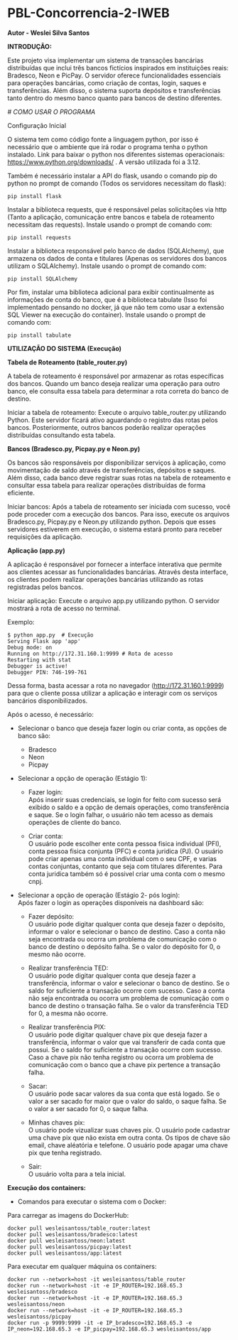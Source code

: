 # PBL-Concorrencia-2-IWEB

__Autor - Weslei Silva Santos__

__INTRODUÇÃO:__  

Este projeto visa implementar um sistema de transações bancárias distribuídas que inclui três bancos fictícios inspirados em instituições reais: Bradesco, Neon e PicPay. O servidor oferece funcionalidades essenciais para operações bancárias, como criação de contas, login, saques e transferências. Além disso, o sistema suporta depósitos e transferências tanto dentro do mesmo banco quanto para bancos de destino diferentes.

_# COMO USAR O PROGRAMA_
   
Configuração Inicial

O sistema tem como código fonte a linguagem python, por isso é necessário que o ambiente que irá rodar o programa tenha o python instalado.
Link para baixar o python nos diferentes sistemas operacionais: https://www.python.org/downloads/ .
A versão utilizada foi a 3.12.

Também é necessário instalar a API do flask, usando o comando pip do python no prompt de comando (Todos os servidores necessitam do flask):
    
    pip install flask 
    
Instalar a biblioteca requests, que é responsável pelas solicitações via http (Tanto a aplicação, comunicação entre bancos e tabela de roteamento necessitam das requests). Instale usando o prompt de comando com:

    pip install requests

Instalar a biblioteca responsável pelo banco de dados (SQLAlchemy), que armazena os dados de conta e titulares (Apenas os servidores dos bancos utilizam o SQLAlchemy). Instale usando o prompt de comando com:  

    pip install SQLAlchemy
    
Por fim, instalar uma biblioteca adicional para exibir continualmente as informações de conta do banco, que é a biblioteca tabulate (Isso foi implementado pensando no docker, já que não tem como usar a extensão SQL Viewer na execução do container). Instale usando o prompt de comando com:  

    pip install tabulate


__UTILIZAÇÃO DO SISTEMA (Execução)__  

__Tabela de Roteamento (table_router.py)__  

A tabela de roteamento é responsável por armazenar as rotas específicas dos bancos. Quando um banco deseja realizar uma operação para outro banco, ele consulta essa tabela para determinar a rota correta do banco de destino.

Iniciar a tabela de roteamento: Execute o arquivo table_router.py utilizando Python. Este servidor ficará ativo aguardando o registro das rotas pelos bancos. Posteriormente, outros bancos poderão realizar operações distribuídas consultando esta tabela. 


__Bancos (Bradesco.py, Picpay.py e Neon.py)__

Os bancos são responsáveis por disponibilizar serviços à aplicação, como movimentação de saldo através de transferências, depósitos e saques. Além disso, cada banco deve registrar suas rotas na tabela de roteamento e consultar essa tabela para realizar operações distribuídas de forma eficiente.  

Iniciar bancos: Após a tabela de roteamento ser iniciada com sucesso, você pode proceder com a execução dos bancos. Para isso, execute os arquivos Bradesco.py, Picpay.py e Neon.py utilizando python. Depois que esses servidores estiverem em execução, o sistema estará pronto para receber requisições da aplicação.

__Aplicação (app.py)__

A aplicação é responsável por fornecer a interface interativa que permite aos clientes acessar as funcionalidades bancárias. Através desta interface, os clientes podem realizar operações bancárias utilizando as rotas registradas pelos bancos.

Iniciar aplicação: Execute o arquivo app.py utilizando python. O servidor mostrará a rota de acesso no terminal.  

Exemplo:

    $ python app.py  # Execução
    Serving Flask app 'app'
    Debug mode: on
    Running on http://172.31.160.1:9999 # Rota de acesso
    Restarting with stat
    Debugger is active!
    Debugger PIN: 746-199-761
Dessa forma, basta acessar a rota no navegador (http://172.31.160.1:9999) para que o cliente possa utilizar a aplicação e interagir com os serviços bancários disponibilizados.  

Após o acesso, é necessário:
 * Selecionar o banco que deseja fazer login ou criar conta, as opções de banco são:
   - Bradesco
   - Neon
   - Picpay
 * Selecionar a opção de operação (Estágio 1):
   - Fazer login:  
     Após inserir suas credenciais, se login for feito com sucesso será exibido o saldo e a opção de demais operações, como transferência e saque.
     Se o login falhar, o usuário não tem acesso as demais operações de cliente do banco.
     
   - Criar conta:  
      O usuário pode escolher ente conta pessoa fisica individual (PFI), conta pessoa fisica conjunta (PFC) e conta juridica (PJ).
      O usuário pode criar apenas uma conta individual com o seu CPF, e varias contas conjuntas, contanto que seja com titulares diferentes.
      Para conta juridica também só é possivel criar uma conta com o mesmo cnpj.
     
  *  Selecionar a opção de operação (Estágio 2- pós login):  
     Após fazer o login as operações disponíveis na dashboard são:  
     - Fazer depósito:  
       O usuário pode digitar qualquer conta que deseja fazer o depósito, informar o valor e selecionar o banco de destino.
       Caso a conta não seja encontrada ou ocorra um problema de comunicação com o banco de destino o depósito falha.
       Se o valor do depósito for 0, o mesmo não ocorre.
       
     - Realizar transferência TED:  
       O usuário pode digitar qualquer conta que deseja fazer a transferência, informar o valor e selecionar o banco de destino. Se o saldo for suficiente a transação ocorre com sucesso.
       Caso a conta não seja encontrada ou ocorra um problema de comunicação com o banco de destino o transação falha.
       Se o valor da transferência TED for 0, a mesma não ocorre.
       
     - Realizar transferência PIX:  
       O usuário pode digitar qualquer chave pix que deseja fazer a transferência, informar o valor que vai transferir de cada conta que possui. Se o saldo for suficiente a transação ocorre com sucesso.
       Caso a chave pix não tenha registro ou ocorra um problema de comunicação com o banco que a chave pix pertence a transação falha.

     - Sacar:  
       O usuário pode sacar valores da sua conta que está logado.
       Se o valor a ser sacado for maior que o valor do saldo, o saque falha.
       Se o valor a ser sacado for 0, o saque falha.

     - Minhas chaves pix:  
       O usuário pode vizualizar suas chaves pix.
       O usuário pode cadastrar uma chave pix que não exista em outra conta.
       Os tipos de chave são email, chave aléatória e telefone.
       O usuário pode apagar uma chave pix que tenha registrado.

     - Sair:  
       O usuário volta para a tela inicial.
       
__Execução dos containers:__

* Comandos para executar o sistema com o Docker:

Para carregar as imagens do DockerHub:

    docker pull wesleisantoss/table_router:latest
    docker pull wesleisantoss/bradesco:latest
    docker pull wesleisantoss/neon:latest
    docker pull wesleisantoss/picpay:latest
    docker pull wesleisantoss/app:latest

Para executar em qualquer máquina os containers:

    docker run --network=host -it wesleisantoss/table_router
    docker run --network=host -it -e IP_ROUTER=192.168.65.3  wesleisantoss/bradesco
    docker run --network=host -it -e IP_ROUTER=192.168.65.3  wesleisantoss/neon
    docker run --network=host -it -e IP_ROUTER=192.168.65.3  wesleisantoss/picpay
    docker run -p 9999:9999 -it -e IP_bradesco=192.168.65.3 -e IP_neon=192.168.65.3 -e IP_picpay=192.168.65.3 wesleisantoss/app
